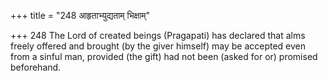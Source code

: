 +++
title = "248 आहृताभ्युद्यताम् भिक्षाम्"

+++
248	The Lord of created beings (Pragapati) has declared that alms freely offered and brought (by the giver himself) may be accepted even from a sinful man, provided (the gift) had not been (asked for or) promised beforehand.